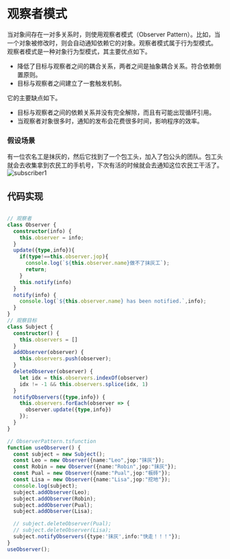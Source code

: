 # 观察者模式

当对象间存在一对多关系时，则使用观察者模式（Observer Pattern）。比如，当一个对象被修改时，则会自动通知依赖它的对象。观察者模式属于行为型模式。
观察者模式是一种对象行为型模式，其主要优点如下。
- 降低了目标与观察者之间的耦合关系，两者之间是抽象耦合关系。符合依赖倒置原则。
- 目标与观察者之间建立了一套触发机制。

它的主要缺点如下。
- 目标与观察者之间的依赖关系并没有完全解除，而且有可能出现循环引用。
- 当观察者对象很多时，通知的发布会花费很多时间，影响程序的效率。

### 假设场景
有一位农名工是抹灰的，然后它找到了一个包工头，加入了包公头的团队。包工头就会去收集拿到农民工的手机号，下次有活的时候就会去通知这位农民工干活了。
![subscriber1](/designPatterns/subscriber1.jpg)

## 代码实现

```typescript

// 观察者
class Observer {
  constructor(info) {
    this.observer = info;
  }
  update({type,info}){
    if(type!==this.observer.jop){
      console.log(`${this.observer.name}做不了抹灰工`);
      return;
    }
    this.notify(info)
  }
  notify(info) {
    console.log(`${this.observer.name} has been notified.`,info);
  }
}
// 观察目标
class Subject {
  constructor() {
    this.observers = []
  }
  addObserver(observer) {
    this.observers.push(observer);
  }
  deleteObserver(observer) {
    let idx = this.observers.indexOf(observer)
    idx != -1 && this.observers.splice(idx, 1)
  }
  notifyObservers({type,info}) {
    this.observers.forEach(observer => {
      observer.update({type,info})
    });
  }
}

// ObserverPattern.tsfunction
function useObserver() {
  const subject = new Subject();
  const Leo = new Observer({name:"Leo",jop:"抹灰"});
  const Robin = new Observer({name:"Robin",jop:"抹灰"});
  const Pual = new Observer({name:"Pual",jop:"板砖"});
  const Lisa = new Observer({name:"Lisa",jop:"挖地"});
  console.log(subject);
  subject.addObserver(Leo);
  subject.addObserver(Robin);
  subject.addObserver(Pual);
  subject.addObserver(Lisa);

  // subject.deleteObserver(Pual);
  // subject.deleteObserver(Lisa);
  subject.notifyObservers({type:'抹灰',info:"快走！！！"});
}
useObserver();
```
